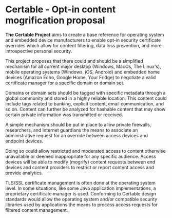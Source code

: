 # Certable - Opt-in content mogrification proposal

**The Certable Project** aims to create a base reference for operating system and embedded device manufacturers to enable opt-in security certificate overrides which allow for content filtering, data loss prevention, and more introspective personal security.

This project proposes that there could and should be a simplified mechanism for all current major desktop (Windows, MacOs, The Linux's), mobile operating systems (Windows, iOS, Android) and embedded home devices (Amazon Echo, Google Home, Your Fridge) to negotiate a valid certificate manager for a specific domain or domain set.

Domains or domain sets should be tagged with specific metadata through a global community and stored in a highly reliable location.  This content could include tags related to banking, explicit content, email communication, and so on.  Content can further be analyzed for hashable content that may show certain private information was transmitted or received.

A simple mechanism should be put in place to allow private firewalls, researchers, and Internet guardians the means to associate an administrative request for an override between access devices and endpoint devices.

Doing so could allow restricted and moderated access to content otherwise unavailable or deemed inappropriate for any specific audience.  Access devices will be able to modify (mogrify) content requests between end devices and content providers to restrict or report content access and provide analytics.

TLS/SSL certificate management is often done at the operating system level.  In some situations, like some Java application implementations, a proprietary certificate manager is used.  Conforming to Certable design standards would allow the operating system and/or compatible security libraries used by applications the means to process access requests for filtered content management.
